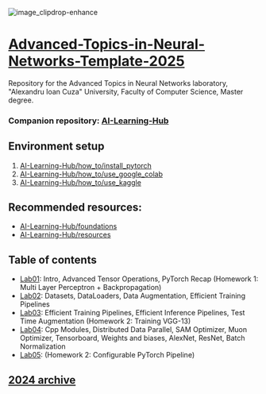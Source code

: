![image_clipdrop-enhance](https://github.com/Tensor-Reloaded/Advanced-Topics-in-Neural-Networks-Template-2023/assets/8055539/5965f7aa-34ad-4899-b2af-be3cc084cb96)

# [Advanced-Topics-in-Neural-Networks-Template-2025](https://sites.google.com/view/rbenchea/advanced-chapters-of-neural-networks)

Repository for the Advanced Topics in Neural Networks laboratory, "Alexandru Ioan Cuza" University, Faculty of Computer Science, Master degree.


### Companion repository: [AI-Learning-Hub](https://github.com/Tensor-Reloaded/AI-Learning-Hub)


## Environment setup

1. [AI-Learning-Hub/how_to/install_pytorch](https://github.com/Tensor-Reloaded/AI-Learning-Hub/blob/main/how_to/install_pytorch.md)
2. [AI-Learning-Hub/how_to/use_google_colab](https://github.com/Tensor-Reloaded/AI-Learning-Hub/blob/main/how_to/use_google_colab.md)
3. [AI-Learning-Hub/how_to/use_kaggle](https://github.com/Tensor-Reloaded/AI-Learning-Hub/blob/main/how_to/use_kaggle.md)


## Recommended resources:

* [AI-Learning-Hub/foundations](https://github.com/Tensor-Reloaded/AI-Learning-Hub/tree/main/foundations)
* [AI-Learning-Hub/resources](https://github.com/Tensor-Reloaded/AI-Learning-Hub/tree/main/resources)



## Table of contents

* [Lab01](./Lab01): Intro, Advanced Tensor Operations, PyTorch Recap (Homework 1: Multi Layer Perceptron + Backpropagation)
* [Lab02](./Lab02): Datasets, DataLoaders, Data Augmentation, Efficient Training Pipelines
* [Lab03](./Lab03): Efficient Training Pipelines, Efficient Inference Pipelines, Test Time Augmentation (Homework 2: Training VGG-13)
* [Lab04](./Lab04): Cpp Modules, Distributed Data Parallel, SAM Optimizer, Muon Optimizer, Tensorboard, Weights and biases, AlexNet, ResNet, Batch Normalization
* [Lab05](./Lab05): (Homework 2: Configurable PyTorch Pipeline)

## [2024 archive](https://github.com/Tensor-Reloaded/Advanced-Topics-in-Neural-Networks-Template-2024)
